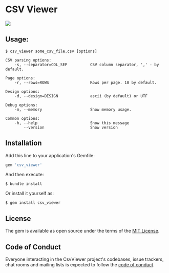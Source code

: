 # CSV Viewer

![](https://ic.pics.livejournal.com/microgenius/12282563/365683/365683_original.png)

## Usage:

```
$ csv_viewer some_csv_file.csv [options]

CSV parsing options:
    -s, --separator=COL_SEP          CSV column separator, ',' - by default.

Page options:
    -r, --rows=ROWS                  Rows per page. 10 by default.

Design options:
    -d, --design=DESIGN              ascii (by default) or UTF

Debug options:
    -m, --memory                     Show memory usage.

Common options:
    -h, --help                       Show this message
        --version                    Show version
```

## Installation

Add this line to your application's Gemfile:

```ruby
gem 'csv_viewer'
```

And then execute:

    $ bundle install

Or install it yourself as:

    $ gem install csv_viewer

## License

The gem is available as open source under the terms of the [MIT License](https://opensource.org/licenses/MIT).

## Code of Conduct

Everyone interacting in the CsvViewer project's codebases, issue trackers, chat rooms and mailing lists is expected to follow the [code of conduct](https://github.com/[USERNAME]/csv_viewer/blob/master/CODE_OF_CONDUCT.md).
